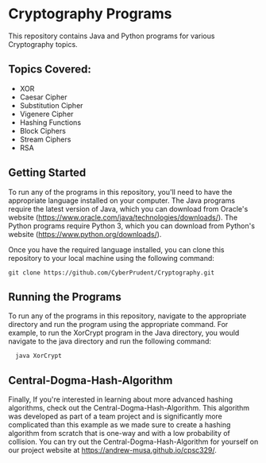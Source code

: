 # Cryptography Programs

This repository contains Java and Python programs for various Cryptography topics.

## Topics Covered:

   * XOR
   * Caesar Cipher
   * Substitution Cipher
   * Vigenere Cipher
   * Hashing Functions
   * Block Ciphers
   * Stream Ciphers
   * RSA

## Getting Started

To run any of the programs in this repository, you'll need to have the appropriate language installed on your computer. The Java programs require the latest version of Java, which you can download from Oracle's website (https://www.oracle.com/java/technologies/downloads/). The Python programs require Python 3, which you can download from Python's website (https://www.python.org/downloads/).

Once you have the required language installed, you can clone this repository to your local machine using the following command:

    git clone https://github.com/CyberPrudent/Cryptography.git

## Running the Programs

To run any of the programs in this repository, navigate to the appropriate directory and run the program using the appropriate command. For example, to run the XorCrypt program in the Java directory, you would navigate to the java directory and run the following command:

      java XorCrypt

## Central-Dogma-Hash-Algorithm

Finally, If you're interested in learning about more advanced hashing algorithms, check out the Central-Dogma-Hash-Algorithm. This algorithm was developed as part of a team project and is significantly more complicated than this example as we made sure to create a hashing algorithm from scratch that is one-way and with a low probability of collision. You can try out the Central-Dogma-Hash-Algorithm for yourself on our project website at https://andrew-musa.github.io/cpsc329/.
